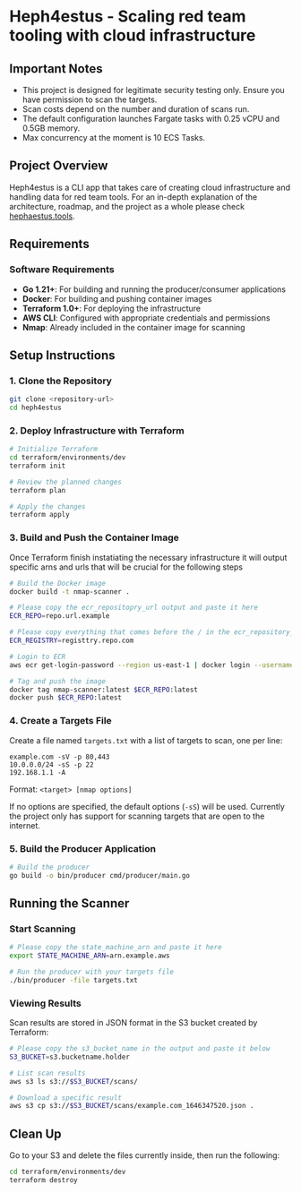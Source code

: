 # Heph4estus - Scaling red team tooling with cloud infrastructure

## Important Notes

- This project is designed for legitimate security testing only. Ensure you have permission to scan the targets.
- Scan costs depend on the number and duration of scans run.
- The default configuration launches Fargate tasks with 0.25 vCPU and 0.5GB memory.
- Max concurrency at the moment is 10 ECS Tasks.

## Project Overview

Heph4estus is a CLI app that takes care of creating cloud infrastructure and handling data for red team tools. For an in-depth explanation of the architecture, roadmap, and the project as a whole please check [hephaestus.tools](https://www.hephaestus.tools).

## Requirements

### Software Requirements

- **Go 1.21+**: For building and running the producer/consumer applications
- **Docker**: For building and pushing container images
- **Terraform 1.0+**: For deploying the infrastructure
- **AWS CLI**: Configured with appropriate credentials and permissions
- **Nmap**: Already included in the container image for scanning

## Setup Instructions

### 1. Clone the Repository

```bash
git clone <repository-url>
cd heph4estus
```

### 2. Deploy Infrastructure with Terraform

```bash
# Initialize Terraform
cd terraform/environments/dev
terraform init

# Review the planned changes
terraform plan

# Apply the changes
terraform apply
```

### 3. Build and Push the Container Image

Once Terraform finish instatiating the necessary infrastructure it will output specific arns and urls that will be crucial for the following steps

```bash
# Build the Docker image
docker build -t nmap-scanner .

# Please copy the ecr_repositopry_url output and paste it here
ECR_REPO=repo.url.example

# Please copy everything that comes before the / in the ecr_repository_url output and overwrite repo.url.example with it
ECR_REGISTRY=registtry.repo.com

# Login to ECR
aws ecr get-login-password --region us-east-1 | docker login --username AWS --password-stdin $ECR_REGISTRY

# Tag and push the image
docker tag nmap-scanner:latest $ECR_REPO:latest
docker push $ECR_REPO:latest
```

### 4. Create a Targets File

Create a file named `targets.txt` with a list of targets to scan, one per line:

```
example.com -sV -p 80,443
10.0.0.0/24 -sS -p 22
192.168.1.1 -A
```

Format: `<target> [nmap options]`

If no options are specified, the default options (`-sS`) will be used. Currently the project only has support for scanning targets that are open to the internet.

### 5. Build the Producer Application

```bash
# Build the producer
go build -o bin/producer cmd/producer/main.go
```

## Running the Scanner

### Start Scanning

```bash
# Please copy the state_machine_arn and paste it here
export STATE_MACHINE_ARN=arn.example.aws

# Run the producer with your targets file
./bin/producer -file targets.txt
```

### Viewing Results

Scan results are stored in JSON format in the S3 bucket created by Terraform:

```bash
# Please copy the s3_bucket_name in the output and paste it below
S3_BUCKET=s3.bucketname.holder

# List scan results
aws s3 ls s3://$S3_BUCKET/scans/

# Download a specific result
aws s3 cp s3://$S3_BUCKET/scans/example.com_1646347520.json .
```

## Clean Up
Go to your S3 and delete the files currently inside, then run the following:

```bash
cd terraform/environments/dev
terraform destroy
```
